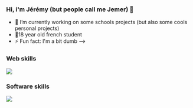 ### Hi, i'm Jérémy (but people call me Jemer) 👋

- 🔭 I’m currently working on some schools projects (but also some cools personal projects)
- 🥖18 year old french student
- ⚡ Fun fact: I'm a bit dumb
-->

### Web skills ###

![](https://skillicons.dev/icons?i=symfony,angular,svelte,vue,js,html,css,php)

### Software skills ###

![](https://skillicons.dev/icons?i=rust,go,c,java,springboot,python)
